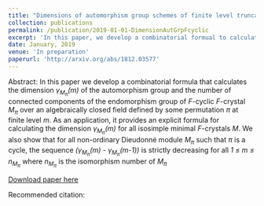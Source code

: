 ```yaml
---
title: "Dimensions of automorphism group schemes of finite level truncation of <var>F</var>-cyclic <var>F</var>-crystals"
collection: publications
permalink: /publication/2019-01-01-DimensionAutGrpFcyclic
excerpt: 'In this paper, we develop a combinatorial formual to calculate the dimension of the automorphism group of <var>F</var>-cyclic <var>F</var>-crystal over an algebraically close dfield at some finite level. This is a joint work with Zeyu Ding.'
date: January, 2019
venue: 'In preparation'
paperurl: 'http://arxiv.org/abs/1812.03577'
---
```

Abstract: In this paper we develop a combinatorial formula that calculates the dimension <var>&#947;<sub>M<sub>&#960;</sub></sub>(m)</var> of the automorphism group and the number of connected components of the endomorphism group of <var>F</var>-cyclic <var>F</var>-crystal <var>M<sub>&#960;</sub></var> over an algebraically closed field defined by some permutation <var>&#960;</var> at finite level <var>m</var>. As an application, it provides an explicit formula for calculating the dimension <var>&#947;<sub>M<sub>&#960;</sub></sub>(m)</var> for all isosimple minimal <var>F</var>-crystals <var>M</var>. We also show that for all non-ordinary Dieudonné module <var>M<sub>&#960;</sub></var> such that <var>&#960;</var> is a cycle, the sequence <var>(&#947;<sub>M<sub>&#960;</sub></sub>(m) - &#947;<sub>M<sub>&#960;</sub></sub>(m-1)) </var>  is strictly decreasing for all <var>1 &le; m &le; n<sub>M<sub>&#960;</sub></sub></var> where <var>n<sub>M<sub>&#960;</sub></sub></var> is the isomorphism number of <var>M<sub>&#960;</sub></var>

[Download paper here](http://arxiv.org/abs/1812.03577)

Recommended citation:
